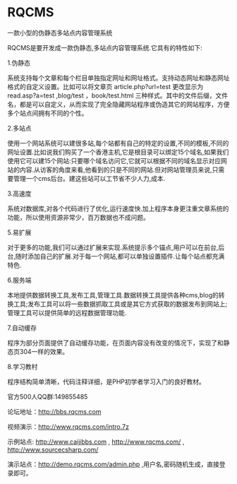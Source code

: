 RQCMS
=====

一款小型的伪静态多站点内容管理系统

RQCMS是要开发成一款伪静态,多站点内容管理系统.它具有的特性如下:

1.伪静态

系统支持每个文章和每个栏目单独指定网址和网址格式。支持动态网址和静态网址格式的自定义设置。比如可以将文章页 article.php?url=test 更改显示为 read.asp?a=test ,blog/test ，book/test.html 三种样式。其中的文件后缀，文件名，都是可以自定义，从而实现了完全隐藏网站程序或伪造其它的网站程序，方便多个站点间拥有不同的个性。

2.多站点

使用一个网站系统可以建很多站,每个站都有自己的特定的设置,不同的模板,不同的网址设置.比如说我们购买了一个香港主机,它是根目录可以绑定15个域名,如果我们使用它可以建15个网站:只要哪个域名访问它,它就可以根据不同的域名显示对应网站的内容.从访客的角度来看,他看到的只是不同的网站.但对网站管理员来说,只需要管理一个cms后台。建这些站可以工节省不少人力,成本.

3.高速度

系统对数据库,对各个代码进行了优化,运行速度快.加上程序本身更注重文章系统的功能，所以使用资源非常少，百万数据也不成问题。

5.易扩展

对于更多的功能,我们可以通过扩展来实现.系统提示多个锚点,用户可以在前台,后台,随时添加自己的扩展.对于每一个网站,都可以单独设置插件.让每个站点都充满特色.

6.服务端

本地提供数据转换工具,发布工具,管理工具.数据转换工具提供各种cms,blog的转换工具;发布工具可以将一些数据抓取工具或是其它方式获取的数据发布到网站上;管理工具可以提供简单的远程数据管理功能.

7.自动缓存

程序为部分页面提供了自动缓存功能，在页面内容没有改变的情况下，实现了和静态页304一样的效果。

8.学习教村

程序结构简单清晰，代码注释详细，是PHP初学者学习入门的良好教材。

官方500人QQ群:149855485

论坛地址：http://bbs.rqcms.com

视频演示：http://www.rqcms.com/intro.7z

示例站点: http://www.caijibbs.com , http://www.rqcms.com/ , http://www.sourcecsharp.com/

演示站点：http://demo.rqcms.com/admin.php ,用户名,密码随机生成，直接登录即可。 
